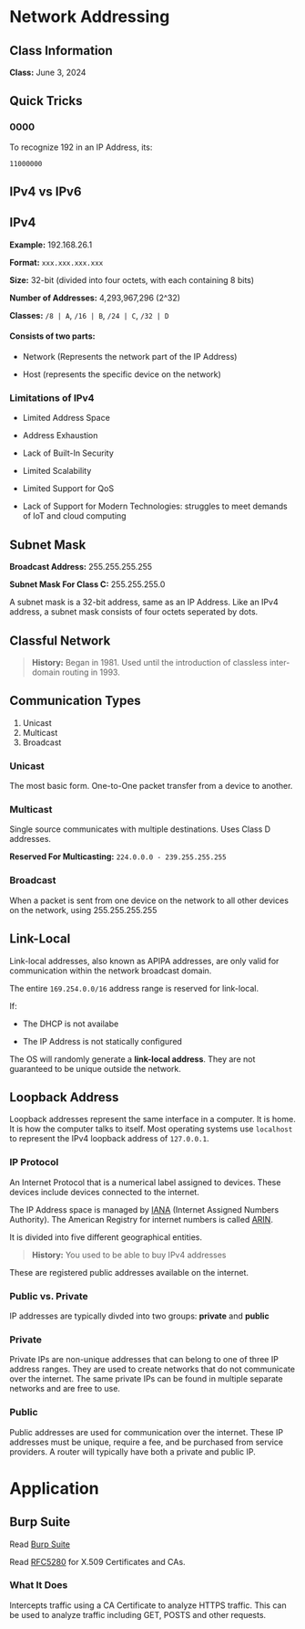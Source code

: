 # Network Addressing

## Class Information

**Class:** June 3, 2024

## Quick Tricks

### 0000

To recognize 192 in an IP Address, its:

`11000000`

## IPv4 vs IPv6



## IPv4

**Example:** 192.168.26.1

**Format:** `xxx.xxx.xxx.xxx`

**Size:** 32-bit (divided into four octets, with each containing 8 bits)

**Number of Addresses:** 4,293,967,296 (2^32)

**Classes:** `/8 | A`, `/16 | B`, `/24 | C`, `/32 | D`

#### Consists of two parts:

* Network (Represents the network part of the IP Address)

* Host (represents the specific device on the network)

### Limitations of IPv4

* Limited Address Space

* Address Exhaustion

* Lack of Built-In Security

* Limited Scalability

* Limited Support for QoS

* Lack of Support for Modern Technologies: struggles to meet demands of IoT and cloud computing

## Subnet Mask

**Broadcast Address:** 255.255.255.255

**Subnet Mask For Class C:** 255.255.255.0

A subnet mask is a 32-bit address, same as an IP Address. Like an IPv4 address, a subnet mask consists of four octets seperated by dots.

## Classful Network

> **History:** Began in 1981. Used until the introduction of classless inter-domain routing in 1993.

## Communication Types

1. Unicast
2. Multicast
3. Broadcast

### Unicast

The most basic form. One-to-One packet transfer from a device to another.

### Multicast

Single source communicates with multiple destinations. Uses Class D addresses.

**Reserved For Multicasting:** `224.0.0.0 - 239.255.255.255`

### Broadcast

When a packet is sent from one device on the network to all other devices on the network, using 255.255.255.255

## Link-Local

Link-local addresses, also known as APIPA addresses, are only valid for communication within the network broadcast domain.

The entire `169.254.0.0/16` address range is reserved for link-local.

If:

* The DHCP is not availabe

* The IP Address is not statically configured

The OS will randomly generate a **link-local address**. They are not guaranteed to be unique outside the network.

## Loopback Address

Loopback addresses represent the same interface in a computer. It is home. It is how the computer talks to itself. Most operating systems use `localhost` to represent the IPv4 loopback address of `127.0.0.1`.

### IP Protocol

An Internet Protocol that is a numerical label assigned to devices. These devices include devices connected to the internet.

The IP Address space is managed by [IANA](https://www.iana.org/) (Internet Assigned Numbers Authority). The American Registry for internet numbers is called [ARIN](https://www.arin.net/).

It is divided into five different geographical entities.

> **History:** You used to be able to buy IPv4 addresses

These are registered public addresses available on the internet.

### Public vs. Private

IP addresses are typically divded into two groups: **private** and **public**

### Private

Private IPs are non-unique addresses that can belong to one of three IP address ranges. They are used to create networks that do not communicate over the internet. The same private IPs can be found in multiple separate networks and are free to use.

### Public

Public addresses are used for communication over the internet. These IP addresses must be unique, require a fee, and be purchased from service providers. A router will typically have both a private and public IP.


# Application

## Burp Suite

Read [Burp Suite](https://portswigger.net/burp)

Read [RFC5280](https://www.rfc-editor.org/rfc/rfc5280) for X.509 Certificates and CAs.

### What It Does

Intercepts traffic using a CA Certificate to analyze HTTPS traffic. This can be used to analyze traffic including GET, POSTS and other requests.

